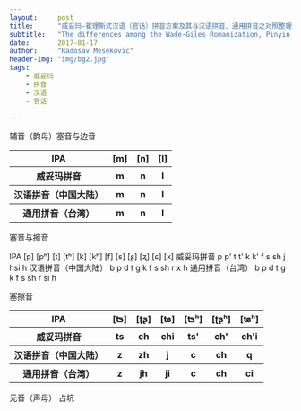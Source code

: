 ```yaml
---
layout:     post
title:      "威妥玛-翟理斯式汉语（官话）拼音方案及其与汉语拼音、通用拼音之对照整理"
subtitle:   "The differences among the Wade-Giles Romanization, Pinyin and Tongyong Pinyin"
date:       2017-01-17
author:     "Radosav Mesekovic"
header-img: "img/bg2.jpg"
tags:
    - 威妥玛
    - 拼音
    - 汉语
    - 官话
    
---
```


辅音（韵母）塞音与边音 

<table> 
   <tr>
       <th>IPA</th>
       <th>[m]</th>
       <th>[n]</th>
       <th>[l]</th>
    </tr>
    <tr>
        <th>威妥玛拼音</th>
        <th>m</th>
        <th>n</th>
        <th>l</th>
    </tr>
    <tr>
        <th>汉语拼音（中国大陆）</th>
        <th>m</th>
        <th>n</th>
        <th>l</th>
    </tr>
    <tr>
        <th>通用拼音（台湾）</th>
        <th>m</th>
        <th>n</th>
        <th>l</th>
    </tr>
</table> 




塞音与擦音
</table>    
   <tr>    
        <th>IPA</th>
        <th>[p]</th>
        <th>[pʰ]</th>
        <th>[t]</th>
        <th>[tʰ]</th>
        <th>[k]</th>
        <th>[kʰ]</th>
        <th>[f]</th>
        <th>[s]</th>
        <th>[ʂ]</th>
        <th>[ʐ]</th>
        <th>[ɕ]</th>
        <th>[x]</th>
    </tr>
    <tr>
        <th>威妥玛拼音</th>
        <th>p</th>
        <th>p'</th>
        <th>t</th>
        <th>t'</th>
        <th>k</th>
        <th>k'</th>
        <th>f</th>
        <th>s</th>
        <th>sh</th>
        <th>j</th>
        <th>hsi</th>
        <th>h</th>
    </tr>
    <tr>
        <th>汉语拼音（中国大陆）</th>
        <th>b</th>
        <th>p</th>
        <th>d</th>
        <th>t</th>
        <th>g</th>
        <th>k</th>
        <th>f</th>
        <th>s</th>
        <th>sh</th>
        <th>r</th>
        <th>x</th>
        <th>h</th>
    </tr>
    <tr>
        <th>通用拼音（台湾）</th>
        <th>b</th>
        <th>p</th>
        <th>d</th>
        <th>t</th>
        <th>g</th>
        <th>k</th>
        <th>f</th>
        <th>s</th>
        <th>sh</th>
        <th>r</th>
        <th>si</th>
        <th>h</th>
    </tr>
</table>


塞擦音
<table>  
    <tr>
        <th>IPA</th>
        <th>[ʦ]</th>
        <th>[ʈʂ]</th>
        <th>[ʨ]</th>
        <th>[ʦʰ]</th>
        <th>[ʈʂʰ]</th>
        <th>[ʨʰ]</th>
    </tr>
    <tr>
        <th>威妥玛拼音</th>
        <th>ts</th>
        <th>ch</th>
        <th>chi</th>
        <th>ts'</th>
        <th>ch'</th>
        <th>ch'i</th>
    </tr>
    <tr>
        <th>汉语拼音（中国大陆）</th>
        <th>z</th>
        <th>zh</th>
        <th>j</th>
        <th>c</th>
        <th>ch</th>
        <th>q</th>
    </tr>
    <tr>
        <th>通用拼音（台湾）</th>
        <th>z</th>
        <th>jh</th>
        <th>ji</th>
        <th>c</th>
        <th>ch</th>
        <th>ci</th>
    </tr>
</table>



元音（声母）
占坑








